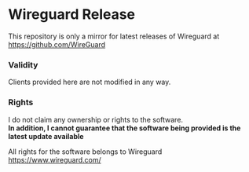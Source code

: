 # Wireguard Release
This repository is only a mirror for latest releases of Wireguard at https://github.com/WireGuard

### Validity 
Clients provided here are not modified in any way.

### Rights
I do not claim any ownership or rights to the software.  
**In addition, I cannot guarantee that the software being provided is the latest update available**

All rights for the software belongs to Wireguard
https://www.wireguard.com/
